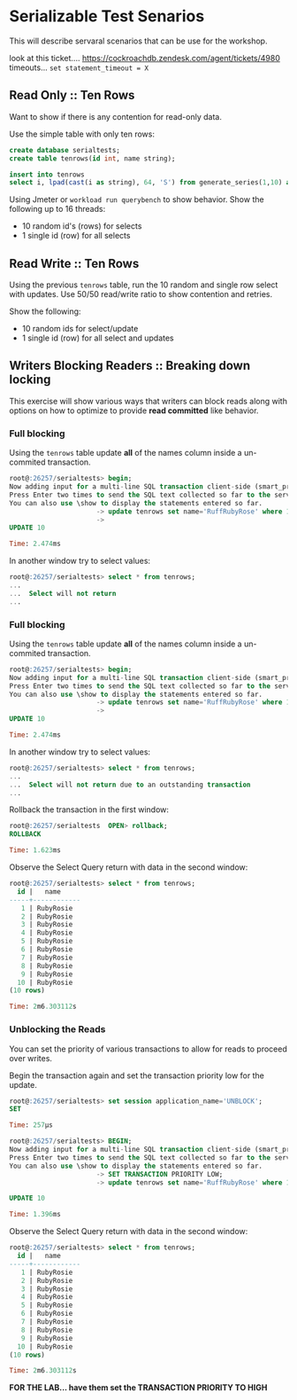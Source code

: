 # Serializable Test Senarios
This will describe servaral scenarios that can be use for the workshop.

look at this ticket.... https://cockroachdb.zendesk.com/agent/tickets/4980
timeouts... `set statement_timeout = X`


## Read Only :: Ten Rows

Want to show if there is any contention for read-only data.

Use the simple table with only ten rows:

```sql
create database serialtests;
create table tenrows(id int, name string);

insert into tenrows 
select i, lpad(cast(i as string), 64, 'S') from generate_series(1,10) as i;
```

Using Jmeter or `workload run querybench` to show behavior.  Show the following up to 16 threads:
+ 10 random id's (rows) for selects
+ 1 single id (row) for all selects

## Read Write :: Ten Rows

Using the previous `tenrows` table, run the 10 random and single row select with updates.  Use 50/50 read/write ratio to show contention and retries.

Show the following:
+ 10 random ids for select/update
+ 1 single id (row) for all select and updates 

## Writers Blocking Readers :: Breaking down locking

This exercise will show various ways that writers can block reads along with options on how to optimize to provide **read committed** like behavior.

### Full blocking
Using the `tenrows` table update **all** of the names column inside a un-commited transaction.

```sql
root@:26257/serialtests> begin;
Now adding input for a multi-line SQL transaction client-side (smart_prompt enabled).
Press Enter two times to send the SQL text collected so far to the server, or Ctrl+C to cancel.
You can also use \show to display the statements entered so far.
                      -> update tenrows set name='RuffRubyRose' where 1=1;
                      ->
UPDATE 10

Time: 2.474ms
```

In another window try to select values:

```sql
root@:26257/serialtests> select * from tenrows;
...
...  Select will not return
...
```

### Full blocking
Using the `tenrows` table update **all** of the names column inside a un-commited transaction.

```sql
root@:26257/serialtests> begin;
Now adding input for a multi-line SQL transaction client-side (smart_prompt enabled).
Press Enter two times to send the SQL text collected so far to the server, or Ctrl+C to cancel.
You can also use \show to display the statements entered so far.
                      -> update tenrows set name='RuffRubyRose' where 1=1;
                      ->
UPDATE 10

Time: 2.474ms
```


In another window try to select values:

```sql
root@:26257/serialtests> select * from tenrows;
...
...  Select will not return due to an outstanding transaction
...
```

Rollback the transaction in the first window:

```sql
root@:26257/serialtests  OPEN> rollback;
ROLLBACK

Time: 1.623ms
```

Observe the Select Query return with data in the second window:
```sql
root@:26257/serialtests> select * from tenrows;
  id |   name
-----+------------
   1 | RubyRosie
   2 | RubyRosie
   3 | RubyRosie
   4 | RubyRosie
   5 | RubyRosie
   6 | RubyRosie
   7 | RubyRosie
   8 | RubyRosie
   9 | RubyRosie
  10 | RubyRosie
(10 rows)

Time: 2m6.303112s
```

### Unblocking the Reads

You can set the priority of various transactions to allow for reads to proceed over writes.

Begin the transaction again and set the transaction priority low for the update.

```sql
root@:26257/serialtests> set session application_name='UNBLOCK';
SET

Time: 257µs

root@:26257/serialtests> BEGIN;
Now adding input for a multi-line SQL transaction client-side (smart_prompt enabled).
Press Enter two times to send the SQL text collected so far to the server, or Ctrl+C to cancel.
You can also use \show to display the statements entered so far.
                      -> SET TRANSACTION PRIORITY LOW;
                      -> update tenrows set name='RuffRubyRose' where 1=1;

UPDATE 10

Time: 1.396ms
```

Observe the Select Query return with data in the second window:
```sql
root@:26257/serialtests> select * from tenrows;
  id |   name
-----+------------
   1 | RubyRosie
   2 | RubyRosie
   3 | RubyRosie
   4 | RubyRosie
   5 | RubyRosie
   6 | RubyRosie
   7 | RubyRosie
   8 | RubyRosie
   9 | RubyRosie
  10 | RubyRosie
(10 rows)

Time: 2m6.303112s
```

**FOR THE LAB... have them set the TRANSACTION PRIORITY TO HIGH**
